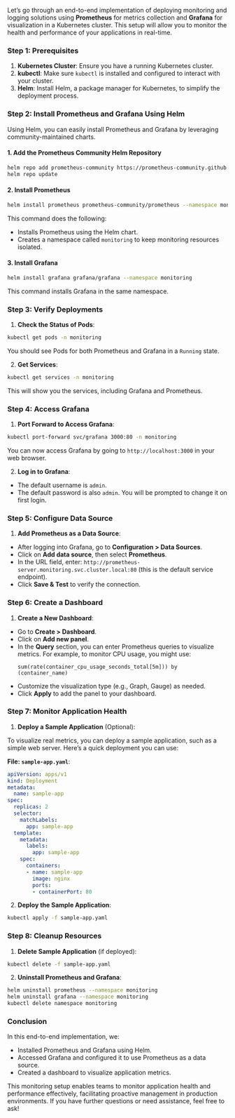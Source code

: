 Let’s go through an end-to-end implementation of deploying monitoring and logging solutions using **Prometheus** for metrics collection and **Grafana** for visualization in a Kubernetes cluster. This setup will allow you to monitor the health and performance of your applications in real-time.

### Step 1: Prerequisites

1. **Kubernetes Cluster**: Ensure you have a running Kubernetes cluster.
2. **kubectl**: Make sure `kubectl` is installed and configured to interact with your cluster.
3. **Helm**: Install Helm, a package manager for Kubernetes, to simplify the deployment process.

### Step 2: Install Prometheus and Grafana Using Helm

Using Helm, you can easily install Prometheus and Grafana by leveraging community-maintained charts.

#### 1. Add the Prometheus Community Helm Repository

```bash
helm repo add prometheus-community https://prometheus-community.github.io/helm-charts
helm repo update
```

#### 2. Install Prometheus

```bash
helm install prometheus prometheus-community/prometheus --namespace monitoring --create-namespace
```

This command does the following:
- Installs Prometheus using the Helm chart.
- Creates a namespace called `monitoring` to keep monitoring resources isolated.

#### 3. Install Grafana

```bash
helm install grafana grafana/grafana --namespace monitoring
```

This command installs Grafana in the same namespace.

### Step 3: Verify Deployments

1. **Check the Status of Pods**:

```bash
kubectl get pods -n monitoring
```

You should see Pods for both Prometheus and Grafana in a `Running` state.

2. **Get Services**:

```bash
kubectl get services -n monitoring
```

This will show you the services, including Grafana and Prometheus.

### Step 4: Access Grafana

1. **Port Forward to Access Grafana**:

```bash
kubectl port-forward svc/grafana 3000:80 -n monitoring
```

You can now access Grafana by going to `http://localhost:3000` in your web browser.

2. **Log in to Grafana**:

- The default username is `admin`.
- The default password is also `admin`. You will be prompted to change it on first login.

### Step 5: Configure Data Source

1. **Add Prometheus as a Data Source**:

- After logging into Grafana, go to **Configuration > Data Sources**.
- Click on **Add data source**, then select **Prometheus**.
- In the URL field, enter: `http://prometheus-server.monitoring.svc.cluster.local:80` (this is the default service endpoint).
- Click **Save & Test** to verify the connection.

### Step 6: Create a Dashboard

1. **Create a New Dashboard**:

- Go to **Create > Dashboard**.
- Click on **Add new panel**.
- In the **Query** section, you can enter Prometheus queries to visualize metrics. For example, to monitor CPU usage, you might use:
  ```plaintext
  sum(rate(container_cpu_usage_seconds_total[5m])) by (container_name)
  ```
- Customize the visualization type (e.g., Graph, Gauge) as needed.
- Click **Apply** to add the panel to your dashboard.

### Step 7: Monitor Application Health

1. **Deploy a Sample Application** (Optional):

To visualize real metrics, you can deploy a sample application, such as a simple web server. Here’s a quick deployment you can use:

**File: `sample-app.yaml`**:

```yaml
apiVersion: apps/v1
kind: Deployment
metadata:
  name: sample-app
spec:
  replicas: 2
  selector:
    matchLabels:
      app: sample-app
  template:
    metadata:
      labels:
        app: sample-app
    spec:
      containers:
      - name: sample-app
        image: nginx
        ports:
        - containerPort: 80
```

2. **Deploy the Sample Application**:

```bash
kubectl apply -f sample-app.yaml
```

### Step 8: Cleanup Resources

1. **Delete Sample Application** (if deployed):

```bash
kubectl delete -f sample-app.yaml
```

2. **Uninstall Prometheus and Grafana**:

```bash
helm uninstall prometheus --namespace monitoring
helm uninstall grafana --namespace monitoring
kubectl delete namespace monitoring
```

### Conclusion

In this end-to-end implementation, we:
- Installed Prometheus and Grafana using Helm.
- Accessed Grafana and configured it to use Prometheus as a data source.
- Created a dashboard to visualize application metrics.

This monitoring setup enables teams to monitor application health and performance effectively, facilitating proactive management in production environments. If you have further questions or need assistance, feel free to ask!

